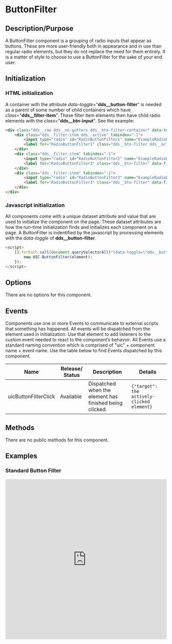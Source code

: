 # ButtonFilter

## Description/Purpose

A ButtonFilter component is a grouping of radio inputs that appear as buttons. These are more user-friendly both in appearance and in use than regular radio elements, but they do not replace the need for them entirely. It is a matter of style to choose to use a ButtonFilter for the sake of your end user.

## Initialization

### HTML initialization

A container with the attribute *data-toggle*="**dds__button-filter**" is needed as a parent of some number of child containers which have *class*="**dds__filter-item**". These filter item elements then have child radio elements with the *class*="**dds__btn-input**". See the example:

```HTML
<div class="dds__row dds__no-gutters dds__btn-filter-container" data-toggle="dds__button-filter">
    <div class="dds__filter-item dds__active" tabindex="-1">
        <input type="radio" id="RadioButtonFilter1" name="ExampleRadioButtonFilter" value="RadioButtonFilter1" class="dds__btn-input dds__sr-only" checked>
        <label for="RadioButtonFilter1" class="dds__btn-filter dds__active" data-filter-value="Option 1">Option 1</label>
    </div>
    <div class="dds__filter-item" tabindex="-1">
        <input type="radio" id="RadioButtonFilter2" name="ExampleRadioButtonFilter" value="RadioButtonFilter2" class="dds__btn-input dds__sr-only">
        <label for="RadioButtonFilter2" class="dds__btn-filter" data-filter-value="Option 2">Option 2</label>
    </div>
    <div class="dds__filter-item" tabindex="-1">
        <input type="radio" id="RadioButtonFilter3" name="ExampleRadioButtonFilter" value="RadioButtonFilter3" class="dds__btn-input dds__sr-only">
        <label for="RadioButtonFilter3" class="dds__btn-filter" data-filter-value="Option 3">Option 3</label>
    </div>
</div>
```

### Javascript initialization

All components come with a unique dataset attribute and value that are used to initialize the component on the page. These dataset attributes are how the run-time initialization finds and initializes each component on a page.  A ButtonFilter is indentified by the javascript by processing elements with the *data-toggle* of **dds__button-filter**.

```javascript
<script>
    [].forEach.call(document.querySelectorAll("[data-toggle=\"dds__button-filter\"]"), function(element) {
        new UIC.ButtonFilter(element);
    });
</script>
```

## Options

There are no options for this component.

## Events

Components use one or more Events to communicate to external scripts that something has happened. All events will be dispatched from the element used in initialization. Use that element to add listeners to the custom event needed to react to the component’s behavior. All Events use a standard naming convention which is comprised of "uic" + component name + event name. Use the table below to find Events dispatched by this component.

Name | Release/ Status | Description | Details
--- | --- | --- | ---
uicButtonFilterClick | Available | Dispatched when the element has finished being clicked. | `{"target": the actively-clicked element}`

## Methods

There are no public methods for this component.

## Examples

### Standard Button Filter

<iframe
     src="https://codesandbox.io/embed/uicore-button-0rtmc?fontsize=14&hidenavigation=1&theme=dark&view=preview"
     style="width:100%; height:500px; border:0; border-radius: 4px; overflow:hidden;"
     title="UICore ButtonFilter"
     allow="geolocation; microphone; camera; midi; vr; accelerometer; gyroscope; payment; ambient-light-sensor; encrypted-media; usb"
     sandbox="allow-modals allow-forms allow-popups allow-scripts allow-same-origin"
   ></iframe>
